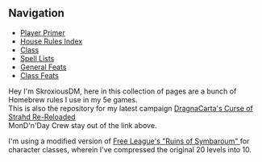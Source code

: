<div class="container">
    <aside>
      <h2>Navigation</h2>
      <ul>
        <li><a href="https://skroxiousdm.github.io/SkroxiousDM/1.%20Start%20Here/Player%20primer">Player Primer </a></li>
        <li><a href="https://skroxiousdm.github.io/SkroxiousDM/7.%20House%20Rules/1.%20House%20Rules%20Index">House Rules Index </a></li>
        <li><a href="https://skroxiousdm.github.io/SkroxiousDM/3.Classes/Class">Class </a></li>
        <li><a href="https://skroxiousdm.github.io/SkroxiousDM/6.Spells/Spell%20Lists/0%20Spell%20Lists">Spell Lists </a></li>
        <li><a href="https://skroxiousdm.github.io/SkroxiousDM/4.Feats/General%20Feats">General Feats </a></li>
        <li><a href="https://skroxiousdm.github.io/SkroxiousDM/4.Feats/Class%20Feats">Class Feats </a></li>
    </ul>
    </aside>
    <main>
        <p>
        Hey I'm SkroxiousDM, here in this collection of pages are a bunch of Homebrew rules I use in my 5e games.</br>
        This is also the repository for my latest campaign <a href="https://www.strahdreloaded.com">DragnaCarta's Curse of Strahd Re-Reloaded</a> </br>
        MonD'n'Day Crew stay out of the link above.
        </p>
        <p>
        I'm using a modified version of <a href="https://preview.drivethrurpg.com/en/product/317720/ruins-of-symbaroum-5e-the-promised-land">Free League's "Ruins of Symbaroum" </a> for character classes, wherein I've compressed the original 20 levels into 10.
        </p>
    </main>
  </div>
